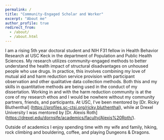 ```yaml
---
permalink: /
title: "Community-Engaged Scholar and Worker"
excerpt: "About me"
author_profile: true
redirect_from: 
  - /about/
  - /about.html
---
```


I am a rising 5th year doctoral student and NIH F31 fellow in Health Behavior Research at USC Keck in the department of Population and Public Health Sciences. My research utilizes community-engaged methods to better understand the health impact of structural disadvantages on unhoused people who use drugs. In practice, this involves combining my love of mutual aid and harm reduction service provision with participant observation and other qualitative data collection methods. Both this and my skills in quantitative methods are being used in the conduct of my dissertation. Working in and with the harm reduction community is at the core of my research ethos and I would be nowhere without my community partners, friends, and participants. At USC, I've been mentored by [Dr. Ricky Bluthenthal] (https://profiles.sc-ctsi.org/ricky.bluthenthal), while at Drexel University I was mentored by [Dr. Alexis Roth] (https://drexel.edu/dornsife/academics/faculty/Alexis%20Roth/). 

Outside of academics I enjoy spending time with my wife and family, hiking, rock climbing and bouldering, coffee, and playing Dungeons & Dragons. 


